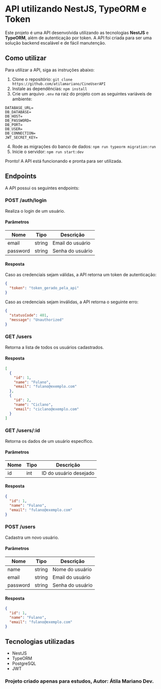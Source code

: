 # API utilizando NestJS, TypeORM e Token

Este projeto é uma API desenvolvida utilizando as tecnologias **NestJS** e **TypeORM**, além de autenticação por token. A API foi criada para ser uma solução backend escalável e de fácil manutenção.

## Como utilizar

Para utilizar a API, siga as instruções abaixo:

1. Clone o repositório: `git clone https://github.com/atilamariano/CineUserAPI`
2. Instale as dependências: `npm install`
3. Crie um arquivo `.env` na raiz do projeto com as seguintes variáveis de ambiente:

```
DATABASE_URL=
DB_DATABASE=
DB_HOST=
DB_PASSWORD=
DB_PORT=
DB_USER=
DB_CONNECTION=
JWT_SECRET_KEY=
```

4. Rode as migrações do banco de dados: `npm run typeorm migration:run`
5. Inicie o servidor: `npm run start:dev`

Pronto! A API está funcionando e pronta para ser utilizada.

## Endpoints

A API possui os seguintes endpoints:

### POST /auth/login

Realiza o login de um usuário.

#### Parâmetros

| Nome       | Tipo   | Descrição            |
|------------|--------|----------------------|
| email      | string | Email do usuário     |
| password   | string | Senha do usuário      |

#### Resposta

Caso as credenciais sejam válidas, a API retorna um token de autenticação:

```json
{
  "token": "token_gerado_pela_api"
}
```

Caso as credenciais sejam inválidas, a API retorna o seguinte erro:

```json
{
  "statusCode": 401,
  "message": "Unauthorized"
}
```

### GET /users

Retorna a lista de todos os usuários cadastrados.

#### Resposta

```json
[
  {
    "id": 1,
    "name": "Fulano",
    "email": "fulano@exemplo.com"
  },
  {
    "id": 2,
    "name": "Ciclano",
    "email": "ciclano@exemplo.com"
  }
]
```

### GET /users/:id

Retorna os dados de um usuário específico.

#### Parâmetros

| Nome | Tipo | Descrição          |
|------|------|--------------------|
| id   | int  | ID do usuário desejado |

#### Resposta

```json
{
  "id": 1,
  "name": "Fulano",
  "email": "fulano@exemplo.com"
}
```

### POST /users

Cadastra um novo usuário.

#### Parâmetros

| Nome     | Tipo   | Descrição           |
|----------|--------|---------------------|
| name     | string | Nome do usuário     |
| email    | string | Email do usuário    |
| password | string | Senha do usuário     |

#### Resposta

```json
{
  "id": 1,
  "name": "Fulano",
  "email": "fulano@exemplo.com"
}
```

## Tecnologias utilizadas

- NestJS
- TypeORM
- PostgreSQL
- JWT


### Projeto criado apenas para estudos,  Autor: Átila Mariano Dev.
